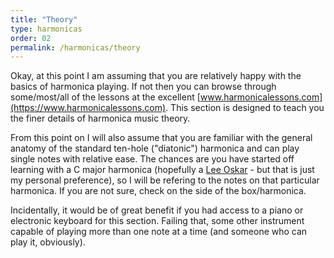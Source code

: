 ```yaml
---
title: "Theory"
type: harmonicas
order: 02
permalink: /harmonicas/theory
---
```

Okay, at this point I am assuming that you are relatively happy with the basics of harmonica playing. If not then you can browse through some/most/all of the lessons at the excellent [www.harmonicalessons.com](https://www.harmonicalessons.com). This section is designed to teach you the finer details of harmonica music theory.

From this point on I will also assume that you are familiar with the general anatomy of the standard ten-hole ("diatonic") harmonica and can play single notes with relative ease. The chances are you have started off learning with a C major harmonica (hopefully a [Lee Oskar](https://leeoskar.com) - but that is just my personal preference), so I will be refering to the notes on that particular harmonica. If you are not sure, check on the side of the box/harmonica.

Incidentally, it would be of great benefit if you had access to a piano or electronic keyboard for this section. Failing that, some other instrument capable of playing more than one note at a time (and someone who can play it, obviously).
